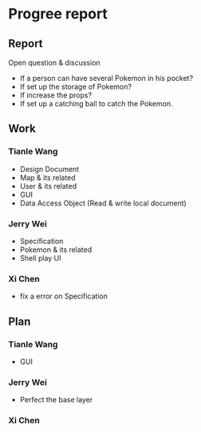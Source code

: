 # Progree report

## Report

Open question & discussion

- If a person can have several Pokemon in his pocket?
- If set up the storage of Pokemon?
- If increase the props?
- If set up a catching ball to catch the Pokemon.

## Work

### Tianle Wang

- Design Document
- Map & its related
- User & its related
- GUI
- Data Access Object (Read & write local document)


### Jerry Wei

- Specification
- Pokemon & its related
- Shell play UI


### Xi Chen

- fix a error on Specification


## Plan

### Tianle Wang

- GUI

### Jerry Wei

- Perfect the base layer

### Xi Chen
 
